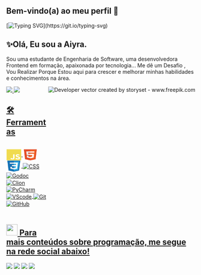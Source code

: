 ## Bem-vindo(a) ao meu perfil 💜
[![Typing SVG](https://readme-typing-svg.herokuapp.com/?color=ff0084b5&size=35&center=true&vCenter=true&width=1000&lines=Hi,+My+name+is+Vitória;I'm+21+years+old;I'm+from+Brazil;Be+Welcome!+💜;안녕하세요+💜;こんにちは+💜;)](https://git.io/typing-svg)

## ✨Olá, Eu sou a Aiyra.
Sou uma estudante de Engenharia de Software, uma desenvolvedora Frontend em formação, apaixonada por tecnologia... Me dê um Desafio , Vou Realizar Porque Estou aqui para crescer e melhorar minhas habilidades e conhecimentos na área.

<img align="right" alt="Developer vector created by storyset - www.freepik.com" height="380" src="https://user-images.githubusercontent.com/97471199/230774187-e482399b-492c-4c17-a831-0314bf90526e.png">

 <div>
   <a href="https://github.com/aiyra20">
   <img height="180em" src="https://github-readme-stats.vercel.app/api?username=aiyra20&show_icons=true&theme=radical&include_all_commits=true&count_private=true"/>
   <img height="180em" src="https://github-readme-stats.vercel.app/api/top-langs/?username=aiyra20&layout=compact&langs_count=6&theme=radical"/>
</div>

## 🛠 Ferramentas

<div style="display: inline_block"><br>
  <img align="center" alt="Js" height="30" width="40" src="https://raw.githubusercontent.com/devicons/devicon/master/icons/javascript/javascript-plain.svg ">
  <img align="center" alt="HTML" height="30" width="40" src="https://raw.githubusercontent.com/devicons/devicon/master/icons/html5/html5-original.svg ">
  <img align="center" alt="CSS" height="30" width="40" src="https://raw.githubusercontent.com/devicons/devicon/master/icons/css3/css3-original.svg ">
  <img align="center" alt="CSS" height="30" width="40" src="https://cdn.jsdelivr.net/gh/devicons/devicon@latest/icons/python/python-original.svg">
  <img align="center" alt="Godoc" height="30" width="40" src="https://cdn.jsdelivr.net/gh/devicons/devicon@latest/icons/godot/godot-original.svg">
  <img align="center" alt="Clion" height="30" width="40" src="https://cdn.jsdelivr.net/gh/devicons/devicon@latest/icons/clion/clion-original.svg">
  <img align="center" alt="PyCharm" height="30" width="40" src="https://cdn.jsdelivr.net/gh/devicons/devicon@latest/icons/pycharm/pycharm-original.svg">          
  <img align="center" alt="VScode" height="30" width="40" src="https://cdn.jsdelivr.net/gh/devicons/devicon@latest/icons/vscode/vscode-original.svg">
  <img align="center" alt="Git" height="30" width="40" src="https://cdn.jsdelivr.net/gh/devicons/devicon@latest/icons/git/git-original.svg">
  <img align="center" alt="GitHub" height="30" width="40" src="https://cdn.jsdelivr.net/gh/devicons/devicon@latest/icons/github/github-original.svg">
  </div>

 
<br>

##  <img src="https://github.com/emersonpessoa01/dio-lab-open-source/blob/main/image/gifs/animated-flame-01.gif" width="30px" height="30px">  Para mais conteúdos sobre programação, me segue na rede social abaixo!
 
<div>
  <a href="https://instagram.com/aiyra.1_" target="_blank"><img src="https://img.shields.io/badge/-Instagram-%23E4405F?style=for-the- badge&logo=instagram&logoColor=white" target="_blank"></a>
 <a href="" target="_blank"><img src="https://img.shields.io/badge/Discord-7289DA?style=for-the-badge&logo= discord&logoColor=white" target="_blank"></a>
  <a href = "mailto:m.vitoria4222@outlook.com"><img src="https://img.shields.io/badge/-Outlook-%23333?style=for-the-badge&logo=outlook&logoColor=white" alvo ="_blank"></a>
  <a href="" target="_blank"><img src="https://img.shields.io/badge/-LinkedIn-%230077B5?style= for-the-badge&logo=linkedin&logoColor=white" target="_blank"></a>
</div>
